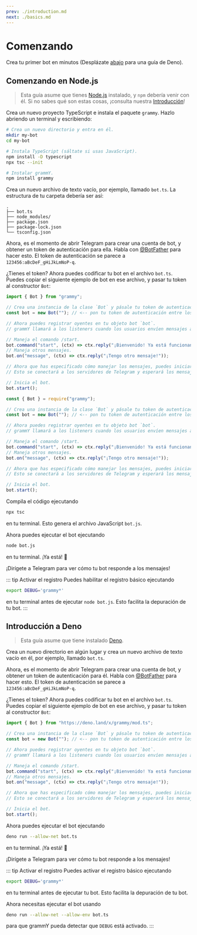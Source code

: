 ```yaml
---
prev: ./introduction.md
next: ./basics.md
---
```


# Comenzando

Crea tu primer bot en minutos (Desplázate [abajo](#comenzando-en-deno) para una guía de Deno).

## Comenzando en Node.js

> Esta guía asume que tienes [Node.js](https://nodejs.org) instalado, y `npm` debería venir con él.
> Si no sabes qué son estas cosas, ¡consulta nuestra [Introducción](./introduction.md)!

Crea un nuevo proyecto TypeScript e instala el paquete `grammy`.
Hazlo abriendo un terminal y escribiendo:

```bash
# Crea un nuevo directorio y entra en él.
mkdir my-bot
cd my-bot

# Instala TypeScript (sáltate si usas JavaScript).
npm install -D typescript
npx tsc --init

# Instalar grammY.
npm install grammy
```

Crea un nuevo archivo de texto vacío, por ejemplo, llamado `bot.ts`.
La estructura de tu carpeta debería ser así:

```asciiart:no-line-numbers
.
├── bot.ts
├── node_modules/
├── package.json
├── package-lock.json
└── tsconfig.json
```

Ahora, es el momento de abrir Telegram para crear una cuenta de bot, y obtener un token de autenticación para ella.
Habla con [@BotFather](https://t.me/BotFather) para hacer esto.
El token de autenticación se parece a `123456:aBcDeF_gHiJkLmNoP-q`.

¿Tienes el token? Ahora puedes codificar tu bot en el archivo `bot.ts`.
Puedes copiar el siguiente ejemplo de bot en ese archivo, y pasar tu token al constructor `Bot`:

<CodeGroup>
 <CodeGroupItem title="TypeScript" active>

```ts
import { Bot } from "grammy";

// Crea una instancia de la clase `Bot` y pásale tu token de autenticación.
const bot = new Bot(""); // <-- pon tu token de autenticación entre los ""

// Ahora puedes registrar oyentes en tu objeto bot `bot`.
// grammY llamará a los listeners cuando los usuarios envíen mensajes a tu bot.

// Maneja el comando /start.
bot.command("start", (ctx) => ctx.reply("¡Bienvenido! Ya está funcionando."));
// Maneja otros mensajes.
bot.on("message", (ctx) => ctx.reply("¡Tengo otro mensaje!"));

// Ahora que has especificado cómo manejar los mensajes, puedes iniciar tu bot.
// Esto se conectará a los servidores de Telegram y esperará los mensajes.

// Inicia el bot.
bot.start();
```

</CodeGroupItem>
 <CodeGroupItem title="JavaScript">

```js
const { Bot } = require("grammy");

// Crea una instancia de la clase `Bot` y pásale tu token de autenticación.
const bot = new Bot(""); // <-- pon tu token de autenticación entre los ""

// Ahora puedes registrar oyentes en tu objeto bot `bot`.
// grammY llamará a los listeners cuando los usuarios envíen mensajes a tu bot.

// Maneja el comando /start.
bot.command("start", (ctx) => ctx.reply("¡Bienvenido! Ya está funcionando."));
// Maneja otros mensajes.
bot.on("message", (ctx) => ctx.reply("¡Tengo otro mensaje!"));

// Ahora que has especificado cómo manejar los mensajes, puedes iniciar tu bot.
// Esto se conectará a los servidores de Telegram y esperará los mensajes.

// Inicia el bot.
bot.start();
```

</CodeGroupItem>
</CodeGroup>

Compila el código ejecutando

```bash
npx tsc
```

en tu terminal.
Esto genera el archivo JavaScript `bot.js`.

Ahora puedes ejecutar el bot ejecutando

```bash
node bot.js
```

en tu terminal.
¡Ya está! :tada:

¡Dirígete a Telegram para ver cómo tu bot responde a los mensajes!

::: tip Activar el registro
Puedes habilitar el registro básico ejecutando

```bash
export DEBUG='grammy*'
```

en tu terminal antes de ejecutar `node bot.js`.
Esto facilita la depuración de tu bot.
:::

## Introducción a Deno

> Esta guía asume que tiene instalado [Deno](https://deno.land).

Crea un nuevo directorio en algún lugar y crea un nuevo archivo de texto vacío en él, por ejemplo, llamado `bot.ts`.

Ahora, es el momento de abrir Telegram para crear una cuenta de bot, y obtener un token de autenticación para él.
Habla con [@BotFather](https://t.me/BotFather) para hacer esto.
El token de autenticación se parece a `123456:aBcDeF_gHiJkLmNoP-q`.

¿Tienes el token? Ahora puedes codificar tu bot en el archivo `bot.ts`.
Puedes copiar el siguiente ejemplo de bot en ese archivo, y pasar tu token al constructor `Bot`:

```ts
import { Bot } from "https://deno.land/x/grammy/mod.ts";

// Crea una instancia de la clase `Bot` y pásale tu token de autenticación.
const bot = new Bot(""); // <-- pon tu token de autenticación entre los ""

// Ahora puedes registrar oyentes en tu objeto bot `bot`.
// grammY llamará a los listeners cuando los usuarios envíen mensajes a tu bot.

// Maneja el comando /start.
bot.command("start", (ctx) => ctx.reply("¡Bienvenido! Ya está funcionando."));
// Maneja otros mensajes.
bot.on("message", (ctx) => ctx.reply("¡Tengo otro mensaje!"));

// Ahora que has especificado cómo manejar los mensajes, puedes iniciar tu bot.
// Esto se conectará a los servidores de Telegram y esperará los mensajes.

// Inicia el bot.
bot.start();
```

Ahora puedes ejecutar el bot ejecutando

```bash
deno run --allow-net bot.ts
```

en tu terminal.
¡Ya está! :tada:

¡Dirígete a Telegram para ver cómo tu bot responde a los mensajes!

::: tip Activar el registro
Puedes activar el registro básico ejecutando

```bash
export DEBUG='grammy*'
```

en tu terminal antes de ejecutar tu bot.
Esto facilita la depuración de tu bot.

Ahora necesitas ejecutar el bot usando

```bash
deno run --allow-net --allow-env bot.ts
```

para que grammY pueda detectar que `DEBUG` está activado.
:::
